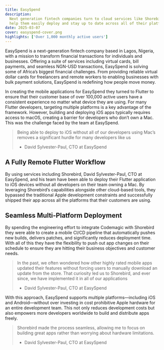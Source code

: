 ```yaml
---
title: EasySpend
description:
  Next generation fintech companies turn to cloud services like Shorebird to
  help them easily deploy and stay up to date across all of their platforms.
date: 2025-03-07
cover: easyspend-cover.png
highlights: ['Over 1,000 monthly active users']
---
```


<!-- cSpell:ignore easyspend -->

EasySpend is a next-generation fintech company based in Lagos, Nigeria, with a
mission to transform financial transactions for individuals and businesses.
Offering a suite of services including virtual cards, bill payments, and
seamless NGN-USD transactions, EasySpend is solving some of Africa’s biggest
financial challenges. From providing reliable virtual dollar cards for
freelancers and remote workers to enabling businesses with bulk payment
solutions, EasySpend is redefining how people move money.

In creating the mobile applications for EasySpend they turned to Flutter to
ensure that their customer base of over 100,000 active users have a consistent
experience no matter what device they are using. For many Flutter developers,
targeting multiple platforms is a key advantage of the framework. However,
building and deploying iOS apps typically requires access to macOS, creating a
barrier for developers who don’t own a Mac. This was the challenge faced by the
team at EasySpend.

> Being able to deploy to iOS without all of our developers using Mac’s removes
> a significant hurdle for many developers like us
>
> - David Sylvester-Paul, CTO at EasySpend

## A Fully Remote Flutter Workflow

By using services including Shorebird, David Sylvester-Paul, CTO at EasySpend,
and his team have been able to deploy their Flutter application to iOS devices
without all developers on their team owning a Mac. By leveraging Shorebird’s
capabilities alongside other cloud-based tools, they bypassed the traditional
Apple development constraints and successfully shipped their app across all the
platforms that their customers are using.

## Seamless Multi-Platform Deployment

By spending the engineering effort to integrate Codemagic with Shorebird they
were able to create a mobile CI/CD pipeline that automatically pushes new
builds, delivers patches, and significantly reduces deployment time. With all of
this they have the flexibility to push out app changes on their schedule to
ensure they are hitting their business objectives and customer needs.

> In the past, we often wondered how other highly rated mobile apps updated
> their features without forcing users to manually download an update from the
> store. That curiosity led us to Shorebird, and ever since, we have implemented
> it in all of our applications
>
> - David Sylvester-Paul, CTO at EasySpend

With this approach, EasySpend supports multiple platforms—including iOS and
Android—without over investing in cost prohibitive Apple hardware for an entire
development team. This not only reduces development costs but also empowers more
developers worldwide to build and distribute apps freely.

> Shorebird made the process seamless, allowing me to focus on building great
> apps rather than worrying about hardware limitations.
>
> - David Sylvester-Paul, CTO at EasySpend
